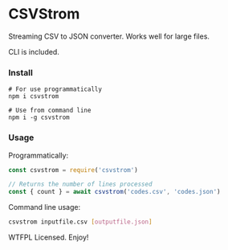 # CSVStrom

Streaming CSV to JSON converter. Works well for large files.

CLI is included.

### Install

```
# For use programmatically
npm i csvstrom

# Use from command line
npm i -g csvstrom
```

### Usage

Programmatically:
```js
const csvstrom = require('csvstrom')

// Returns the number of lines processed
const { count } = await csvstrom('codes.csv', 'codes.json')
```

Command line usage:
```sh
csvstrom inputfile.csv [outputfile.json]
```

WTFPL Licensed. Enjoy!
